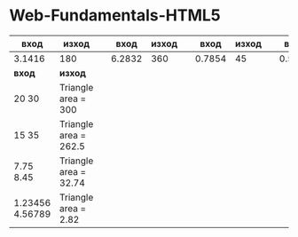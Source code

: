 Web-Fundamentals-HTML5
======================

| **вход**        | **изход**             |   | **вход** | **изход** |   | **вход** | **изход** |   | **вход** | **изход** |
|-----------------|-----------------------|---|----------|-----------|---|----------|-----------|---|----------|-----------|
| 3.1416          | 180                   |   | 6.2832   | 360       |   | 0.7854   | 45        |   | 0.5236   | 30        |
| **вход**        | **изход**             |   |          |           |   |          |           |   |          |           |
| 20 30           | Triangle area = 300   |   |          |           |   |          |           |   |          |           |
| 15 35           | Triangle area = 262.5 |   |          |           |   |          |           |   |          |           |
| 7.75 8.45       | Triangle area = 32.74 |   |          |           |   |          |           |   |          |           |
| 1.23456 4.56789 | Triangle area = 2.82  |   |          |           |   |          |           |   |          |           |

